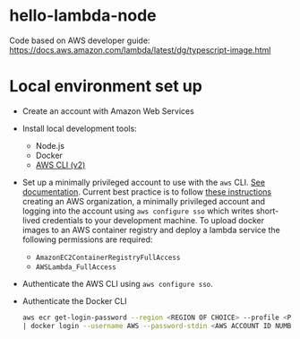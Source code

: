# hello-lambda-node

Code based on AWS developer guide: https://docs.aws.amazon.com/lambda/latest/dg/typescript-image.html

# Local environment set up

- Create an account with Amazon Web Services

- Install local development tools:

  - Node.js
  - Docker
  - [AWS CLI (v2)](https://docs.aws.amazon.com/cli/latest/userguide/getting-started-install.html)

- Set up a minimally privileged account to use with the `aws` CLI. [See documentation](https://docs.aws.amazon.com/cli/latest/userguide/cli-chap-authentication.html). Current best practice is to follow [these instructions](https://docs.aws.amazon.com/singlesignon/latest/userguide/getting-started.html) creating an AWS organization, a minimally privileged account and logging into the account using `aws configure sso` which writes short-lived credentials to your development machine. To upload docker images to an AWS container registry and deploy a lambda service the following permissions are required:

  - `AmazonEC2ContainerRegistryFullAccess`
  - `AWSLambda_FullAccess`

- Authenticate the AWS CLI using `aws configure sso`.

- Authenticate the Docker CLI
  ```bash
  aws ecr get-login-password --region <REGION OF CHOICE> --profile <PROFILE RETURNED FROM AWS CONFIGURE SSO> \
  | docker login --username AWS --password-stdin <AWS ACCOUNT ID NUMBER>.dkr.ecr.<REGION OF CHOICE>.amazonaws.com
  ```
